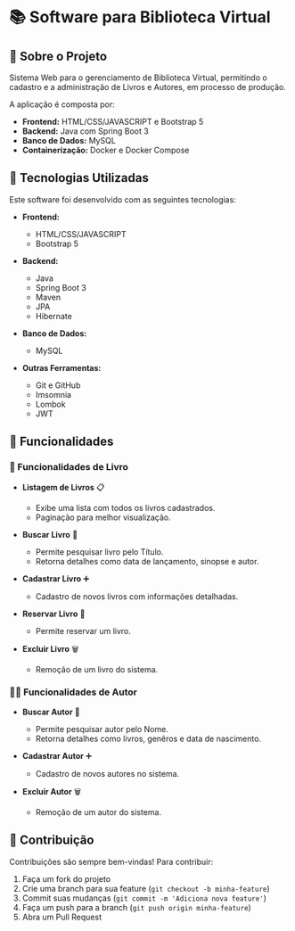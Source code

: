 # 📚 Software para Biblioteca Virtual

## 📌 Sobre o Projeto

Sistema Web para o gerenciamento de Biblioteca Virtual, permitindo o cadastro e a administração de Livros e Autores, em processo de produção.

A aplicação é composta por:

- **Frontend:** HTML/CSS/JAVASCRIPT e Bootstrap 5
- **Backend:** Java com Spring Boot 3
- **Banco de Dados:** MySQL
- **Containerização:** Docker e Docker Compose

## 🚀 Tecnologias Utilizadas

Este software foi desenvolvido com as seguintes tecnologias:

- **Frontend:**

  - HTML/CSS/JAVASCRIPT
  - Bootstrap 5

- **Backend:**

  - Java
  - Spring Boot 3
  - Maven
  - JPA
  - Hibernate

- **Banco de Dados:**

  - MySQL

- **Outras Ferramentas:**

  - Git e GitHub
  - Imsomnia
  - Lombok
  - JWT

## 🔧 Funcionalidades

### 📖 Funcionalidades de Livro

- **Listagem de Livros** 📋

  - Exibe uma lista com todos os livros cadastrados.
  - Paginação para melhor visualização.

- **Buscar Livro** 🔎

  - Permite pesquisar livro pelo Título.
  - Retorna detalhes como data de lançamento, sinopse e autor.

- **Cadastrar Livro** ➕

  - Cadastro de novos livros com informações detalhadas.
 
- **Reservar Livro** 📌

  - Permite reservar um livro.

- **Excluir Livro** 🗑️

  - Remoção de um livro do sistema.

### 👨‍💼  Funcionalidades de Autor

- **Buscar Autor** 🔎
  
  - Permite pesquisar autor pelo Nome.
  - Retorna detalhes como livros, genêros e data de nascimento.

- **Cadastrar Autor** ➕

  - Cadastro de novos autores no sistema.

- **Excluir Autor** 🗑️

  - Remoção de um autor do sistema.

## 🤝 Contribuição

Contribuições são sempre bem-vindas! Para contribuir:

1. Faça um fork do projeto
2. Crie uma branch para sua feature (`git checkout -b minha-feature`)
3. Commit suas mudanças (`git commit -m 'Adiciona nova feature'`)
4. Faça um push para a branch (`git push origin minha-feature`)
5. Abra um Pull Request

